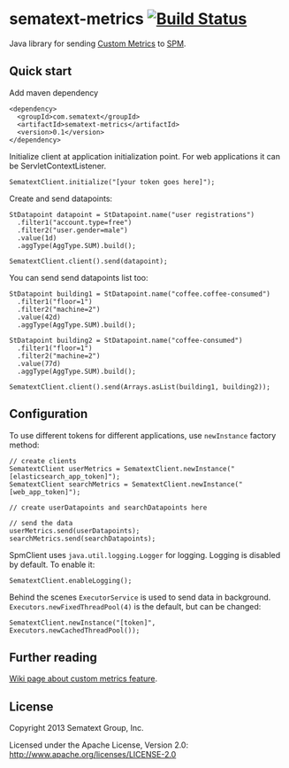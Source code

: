 sematext-metrics [![Build Status](https://travis-ci.org/sematext/sematext-metrics.png?branch=master)](https://travis-ci.org/sematext/sematext-metrics)
============

Java library for sending [Custom Metrics](https://sematext.atlassian.net/wiki/display/PUBSPM/Custom+Metrics) to [SPM](http://sematext.com/spm/index.html).

## Quick start

Add maven dependency

    <dependency>
      <groupId>com.sematext</groupId>
      <artifactId>sematext-metrics</artifactId>
      <version>0.1</version>
    </dependency>

Initialize client at application initialization point. For web applications it can be ServletContextListener.
    
    SematextClient.initialize("[your token goes here]");

Create and send datapoints:

    StDatapoint datapoint = StDatapoint.name("user registrations")
      .filter1("account.type=free")
      .filter2("user.gender=male")
      .value(1d)
      .aggType(AggType.SUM).build();

    SematextClient.client().send(datapoint);

You can send send datapoints list too:

    StDatapoint building1 = StDatapoint.name("coffee.coffee-consumed")
      .filter1("floor=1")
      .filter2("machine=2")
      .value(42d)
      .aggType(AggType.SUM).build();

    StDatapoint building2 = StDatapoint.name("coffee-consumed")
      .filter1("floor=1")
      .filter2("machine=2")
      .value(77d)
      .aggType(AggType.SUM).build();

    SematextClient.client().send(Arrays.asList(building1, building2));


## Configuration

To use different tokens for different applications, use `newInstance` factory method:

    // create clients
    SematextClient userMetrics = SematextClient.newInstance("[elasticsearch_app_token]");
    SematextClient searchMetrics = SematextClient.newInstance("[web_app_token]");

    // create userDatapoints and searchDatapoints here

    // send the data
    userMetrics.send(userDatapoints);
    searchMetrics.send(searchDatapoints);

SpmClient uses `java.util.logging.Logger` for logging. Logging is disabled by default. To enable it:

    SematextClient.enableLogging();

Behind the scenes `ExecutorService` is used to send data in background. `Executors.newFixedThreadPool(4)` is the default, but can be changed:

    SematextClient.newInstance("[token]", Executors.newCachedThreadPool());


## Further reading

[Wiki page about custom metrics feature](https://sematext.atlassian.net/wiki/display/PUBSPM/Custom+Metrics).

## License

Copyright 2013 Sematext Group, Inc.

Licensed under the Apache License, Version 2.0: http://www.apache.org/licenses/LICENSE-2.0
